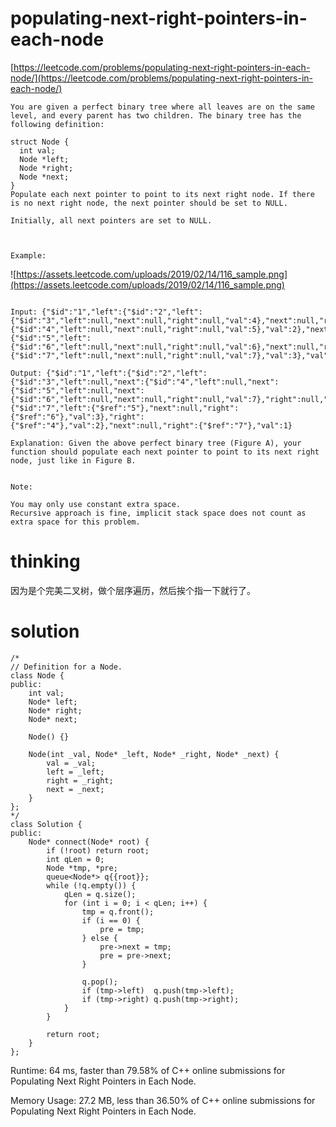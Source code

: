 # populating-next-right-pointers-in-each-node

[https://leetcode.com/problems/populating-next-right-pointers-in-each-node/](https://leetcode.com/problems/populating-next-right-pointers-in-each-node/)

```
You are given a perfect binary tree where all leaves are on the same level, and every parent has two children. The binary tree has the following definition:

struct Node {
  int val;
  Node *left;
  Node *right;
  Node *next;
}
Populate each next pointer to point to its next right node. If there is no next right node, the next pointer should be set to NULL.

Initially, all next pointers are set to NULL.



Example:

```
![https://assets.leetcode.com/uploads/2019/02/14/116_sample.png](https://assets.leetcode.com/uploads/2019/02/14/116_sample.png)
```

Input: {"$id":"1","left":{"$id":"2","left":{"$id":"3","left":null,"next":null,"right":null,"val":4},"next":null,"right":{"$id":"4","left":null,"next":null,"right":null,"val":5},"val":2},"next":null,"right":{"$id":"5","left":{"$id":"6","left":null,"next":null,"right":null,"val":6},"next":null,"right":{"$id":"7","left":null,"next":null,"right":null,"val":7},"val":3},"val":1}

Output: {"$id":"1","left":{"$id":"2","left":{"$id":"3","left":null,"next":{"$id":"4","left":null,"next":{"$id":"5","left":null,"next":{"$id":"6","left":null,"next":null,"right":null,"val":7},"right":null,"val":6},"right":null,"val":5},"right":null,"val":4},"next":{"$id":"7","left":{"$ref":"5"},"next":null,"right":{"$ref":"6"},"val":3},"right":{"$ref":"4"},"val":2},"next":null,"right":{"$ref":"7"},"val":1}

Explanation: Given the above perfect binary tree (Figure A), your function should populate each next pointer to point to its next right node, just like in Figure B.


Note:

You may only use constant extra space.
Recursive approach is fine, implicit stack space does not count as extra space for this problem.
```

# thinking

因为是个完美二叉树，做个层序遍历，然后挨个指一下就行了。

# solution

```
/*
// Definition for a Node.
class Node {
public:
    int val;
    Node* left;
    Node* right;
    Node* next;

    Node() {}

    Node(int _val, Node* _left, Node* _right, Node* _next) {
        val = _val;
        left = _left;
        right = _right;
        next = _next;
    }
};
*/
class Solution {
public:
    Node* connect(Node* root) {
        if (!root) return root;
        int qLen = 0;
        Node *tmp, *pre;
        queue<Node*> q{{root}};
        while (!q.empty()) {
            qLen = q.size();
            for (int i = 0; i < qLen; i++) {
                tmp = q.front();
                if (i == 0) {
                    pre = tmp;
                } else {
                    pre->next = tmp;
                    pre = pre->next;
                }

                q.pop();
                if (tmp->left)  q.push(tmp->left);
                if (tmp->right) q.push(tmp->right);
            }
        }

        return root;
    }
};
```

Runtime: 64 ms, faster than 79.58% of C++ online submissions for Populating Next Right Pointers in Each Node.

Memory Usage: 27.2 MB, less than 36.50% of C++ online submissions for Populating Next Right Pointers in Each Node.
